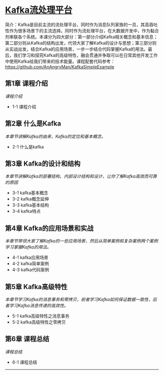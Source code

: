 # [Kafka流处理平台](https://www.imooc.com/learn/1043)
简介：Kafka是目前主流的流处理平台，同时作为消息队列家族的一员，其高吞吐性作为很多场景下的主流选择。同时作为流处理平台，在大数据开发中，作为黏合剂串联各个系统。本课分为四大部分：第一部分介绍Kafka相关概念和基本信息；第二部分则从Kafka的结构出发，代领大家了解Kafka的设计与思想；第三部分则从实战出发，结合Kafka的应用场景，一步一步结合代码掌握Kafka的用法。最后，我们学习和探究Kafka的高级特性，融会贯通并争取可以在日常其他开发工作中使用Kafka给我们带来的技术能量。课程配套代码参考：https://github.com/AnAngryMan/KafkaSimpleExample

## 第1章 课程介绍
*课程介绍*
- 1-1 课程介绍

## 第2章 什么是Kafka
*本章节讲解Kafka的由来，Kafka的定位和基本概念。*
- 2-1 什么是kafka

## 第3章 Kafka的设计和结构
*本章节讲解Kafka的部署结构、内部设计结构和设计，让你了解Kafka高效而可靠的原因*
- 3-1 kafka基本概念
- 3-2 kafka概念延伸
- 3-3 kafka基本结构
- 3-4 kafka特点

## 第4章 Kafka的应用场景和实战
*本章节带领大家了解Kafka的一些应用场景，然后从简单案例和复杂案例两个案例学习掌握Kafka的用法。*
- 4-1 kafka应用场景
- 4-2 kafka简单案例
- 4-3 kafka代码案例

## 第5章 Kafka高级特性
*本章节学习Kafka的消息事务和零拷贝，前者学习Kafka如何保证数据一致性，后者学习Kafka消息传递的高效性。*
- 5-1 kafka高级特性之消息事务
- 5-2 kafka高级特性之零拷贝

## 第6章 课程总结
*课程总结*
- 6-1 课程总结
---